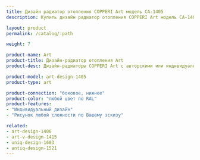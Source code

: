 ```yaml
---
title: Дизайн радиатор отопления COPPERI Art модель CA-1405
description: Купить дизайн радиатор отопления COPPERI Art модель CA-1405 по цене производителя в Москве.

layout: product
permalink: /catalog/:path

weight: 7

product-name: Art
product-title: Дизайн-радиатор отопления Art
product-desc: Дизайн-радиаторы COPPERI Art с авторскими или индивидуальными рисунками на передней панели подчеркнут Ваши дизайнерские идеи и сделают любой интерьер неповторимым.

product-model: art-design-1405
product-type: art

product-connection: "боковое, нижнее"
product-color: "любой цвет по RAL"
product-features:
- "Индивидуальный дизайн"
- "Рисунок любой сложности по Вашему эскизу"

related:
- art-design-1406
- art-v-design-1415
- uniq-design-1603
- antiq-design-1521
---
```


